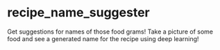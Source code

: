# recipe_name_suggester
Get suggestions for names of those food grams! Take a picture of some food and see a generated name for the recipe using deep learning!
